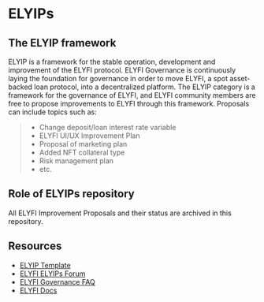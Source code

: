 # ELYIPs

## The ELYIP framework

ELYIP is a framework for the stable operation, development and improvement of the ELYFI protocol. ELYFI Governance is continuously laying the foundation for governance in order to move ELYFI, a spot asset-backed loan protocol, into a decentralized platform. The ELYIP category is a framework for the governance of ELYFI, and ELYFI community members are free to propose improvements to ELYFI through this framework. Proposals can include topics such as:

>- Change deposit/loan interest rate variable
>- ELYFI UI/UX Improvement Plan
>- Proposal of marketing plan
>- Added NFT collateral type
>- Risk management plan
>- etc.

## Role of ELYIPs repository

All ELYFI Improvement Proposals and their status are archived in this repository. 

## Resources
- [ELYIP Template](https://github.com/elysia-dev/ELYIPs/tree/main/Template)
- [ELYFI ELYIPs Forum](https://forum.elyfi.world/c/elyip/14)
- [ELYFI Governance FAQ](https://elysia.gitbook.io/elyfi-governance-faq/)
- [ELYFI Docs](https://elyfi-docs.elysia.land/v/eng/)
